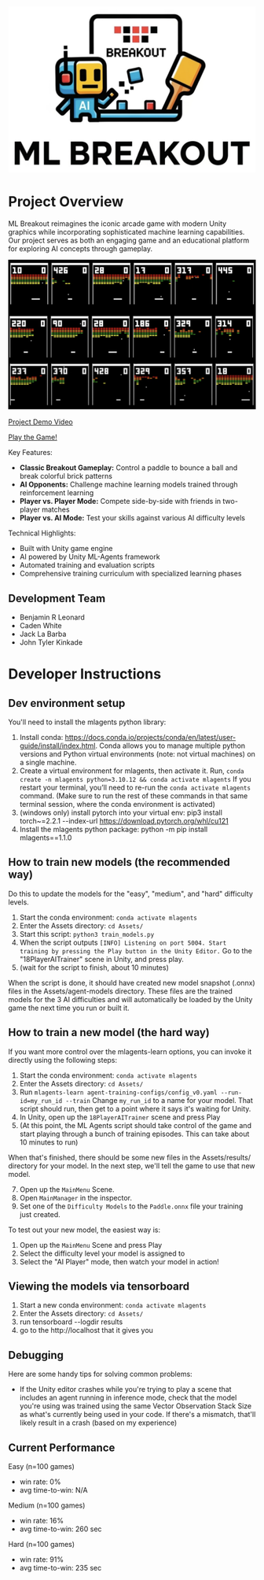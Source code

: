 ![ml breakout logo](ml-breakout-logo.png)

# Project Overview
ML Breakout reimagines the iconic arcade game with modern Unity graphics while incorporating sophisticated machine learning capabilities. Our project serves as both an engaging game and an educational platform for exploring AI concepts through gameplay.

![ML Breakout training session screenshot](docs/images/training-screenshot.png)

[Project Demo Video](https://youtu.be/9Wiy9EaTTJw)

[Play the Game!](https://ml-breakout.github.io/)

Key Features:
* **Classic Breakout Gameplay:** Control a paddle to bounce a ball and break colorful brick patterns
* **AI Opponents:** Challenge machine learning models trained through reinforcement learning
* **Player vs. Player Mode:** Compete side-by-side with friends in two-player matches
* **Player vs. AI Mode:** Test your skills against various AI difficulty levels

Technical Highlights:
* Built with Unity game engine
* AI powered by Unity ML-Agents framework
* Automated training and evaluation scripts
* Comprehensive training curriculum with specialized learning phases

## Development Team

* Benjamin R Leonard
* Caden White
* Jack La Barba
* John Tyler Kinkade

# Developer Instructions
## Dev environment setup

You'll need to install the mlagents python library:
1. Install conda: https://docs.conda.io/projects/conda/en/latest/user-guide/install/index.html. Conda allows you to manage multiple python versions and Python virtual environments (note: not virtual machines) on a single machine.
2. Create a virtual environment for mlagents, then activate it. Run, `conda create -n mlagents python=3.10.12 && conda activate mlagents` If you restart your terminal, you’ll need to re-run the `conda activate mlagents` command.
(Make sure to run the rest of these commands in that same terminal session, where the conda environment is activated)
3. (windows only) install pytorch into your virtual env: pip3 install torch~=2.2.1 --index-url https://download.pytorch.org/whl/cu121
4. Install the mlagents python package: python -m pip install mlagents==1.1.0


## How to train new models (the recommended way)

Do this to update the models for the "easy", "medium", and "hard" difficulty levels.

1. Start the conda environment: `conda activate mlagents`
2. Enter the Assets directory: `cd Assets/`
2. Start this script: `python3 train_models.py`  
3. When the script outputs `[INFO] Listening on port 5004. Start training by pressing the Play button in the Unity Editor.` 
   Go to the "18PlayerAITrainer" scene in Unity, and press play.
4. (wait for the script to finish, about 10 minutes)

When the script is done, it should have created new model snapshot (.onnx) files in the 
Assets/agent-models directory. These files are the trained models for the 3 AI difficulties and will
automatically be loaded by the Unity game the next time you run or built it.

## How to train a new model (the hard way)

If you want more control over the mlagents-learn options, you can invoke it directly using the following steps:

1. Start the conda environment: `conda activate mlagents`
2. Enter the Assets directory: `cd Assets/`
3. Run `mlagents-learn agent-training-configs/config_v0.yaml --run-id=my_run_id --train` Change `my_run_id` to a name for your model. That script should run, then get to a point where it says it's waiting for Unity.
4. In Unity, open up the `18PlayerAITrainer` scene and press Play
5. (At this point, the ML Agents script should take control of the game and start playing through a bunch of training episodes. This can take about 10 minutes to run)

When that's finished, there should be some new files in the Assets/results/ directory for your model. In the next step, we'll tell the game to use that new model.

7. Open up the `MainMenu` Scene.
8. Open `MainManager` in the inspector.
9. Set one of the `Difficulty Models` to the `Paddle.onnx` file your training just created.

To test out your new model, the easiest way is:

1. Open up the `MainMenu` Scene and press Play
2. Select the difficulty level your model is assigned to
3. Select the "AI Player" mode, then watch your model in action!

## Viewing the models via tensorboard

1. Start a new conda environment: `conda activate mlagents`
2. Enter the Assets directory: `cd Assets/`
3. run tensorboard --logdir results
4. go to the http://localhost that it gives you

## Debugging

Here are some handy tips for solving common problems:

* If the Unity editor crashes while you're trying to play a scene that includes an agent running in inference mode, check that the model you're using was trained using the same Vector Observation Stack Size as what's currently being used in your code. If there's a mismatch, that'll likely result in a crash (based on my experience)


## Current Performance

Easy (n=100 games)
* win rate: 0%
* avg time-to-win: N/A


Medium (n=100 games)
* win rate: 16%
* avg time-to-win: 260 sec

Hard (n=100 games)
* win rate: 91%
* avg time-to-win: 235 sec